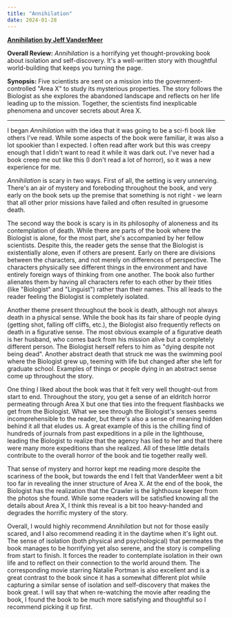```yaml
---
title: "Annihilation"
date: 2024-01-28
---
```


**[Annihilation by Jeff VanderMeer](https://en.wikipedia.org/wiki/Annihilation_(VanderMeer_novel))**

**Overall Review:** _Annihilation_ is a horrifying yet thought-provoking book about isolation and self-discovery. It's a well-written story with thoughtful world-building that keeps you turning the page.

**Synopsis:** Five scientists are sent on a mission into the government-controlled "Area X" to study its mysterious properties. The story follows the Biologist as she explores the abandoned landscape and reflects on her life leading up to the mission. Together, the scientists find inexplicable phenomena and uncover secrets about Area X.

---

I began _Annihilation_ with the idea that it was going to be a sci-fi book like others I've read. While some aspects of the book were familiar, it was also a lot spookier than I expected. I often read after work but this was creepy enough that I didn't want to read it while it was dark out. I've never had a book creep me out like this (I don't read a lot of horror), so it was a new experience for me.

_Annihilation_ is scary in two ways. First of all, the setting is very unnerving. There's an air of mystery and foreboding throughout the book, and very early on the book sets up the premise that something is not right - we learn that all other prior missions have failed and often resulted in gruesome death. 

The second way the book is scary is in its philosophy of aloneness and its contemplation of death. While there are parts of the book where the Biologist is alone, for the most part, she's accompanied by her fellow scientists. Despite this, the reader gets the sense that the Biologist is existentially alone, even if others are present. Early on there are divisions between the characters, and not merely on differences of perspective. The characters physically see different things in the environment and have entirely foreign ways of thinking from one another. The book also further alienates them by having all characters refer to each other by their titles (like "Biologist" and "Linguist") rather than their names. This all leads to the reader feeling the Biologist is completely isolated.

Another theme present throughout the book is death, although not always death in a physical sense. While the book has its fair share of people dying (getting shot, falling off cliffs, etc.), the Biologist also frequently reflects on death in a figurative sense. The most obvious example of a figurative death is her husband, who comes back from his mission alive but a completely different person. The Biologist herself refers to him as "dying despite not being dead". Another abstract death that struck me was the swimming pool where the Biologist grew up, teeming with life but changed after she left for graduate school. Examples of things or people dying in an abstract sense come up throughout the story.

One thing I liked about the book was that it felt very well thought-out from start to end. Throughout the story, you get a sense of an eldritch horror permeating through Area X but one that ties into the frequent flashbacks we get from the Biologist. What we see through the Biologist's senses seems incomprehensible to the reader, but there's also a sense of meaning hidden behind it all that eludes us. A great example of this is the chilling find of hundreds of journals from past expeditions in a pile in the lighthouse, leading the Biologist to realize that the agency has lied to her and that there were many more expeditions than she realized. All of these little details contribute to the overall horror of the book and tie together really well.

That sense of mystery and horror kept me reading more despite the scariness of the book, but towards the end I felt that VanderMeer went a bit too far in revealing the inner structure of Area X. At the end of the book, the Biologist has the realization that the Crawler is the lighthouse keeper from the photos she found. While some readers will be satisfied knowing all the details about Area X, I think this reveal is a bit too heavy-handed and degrades the horrific mystery of the story.

Overall, I would highly recommend _Annihilation_ but not for those easily scared, and I also recommend reading it in the daytime when it's light out. The sense of isolation (both physical and psychological) that permeates the book manages to be horrifying yet also serene, and the story is compelling from start to finish. It forces the reader to contemplate isolation in their own life and to reflect on their connection to the world around them. The corresponding movie starring Natalie Portman is also excellent and is a great contrast to the book since it has a somewhat different plot while capturing a similar sense of isolation and self-discovery that makes the book great. I will say that when re-watching the movie after reading the book, I found the book to be much more satisfying and thoughtful so I recommend picking it up first.